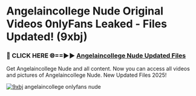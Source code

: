 # Angelaincollege Nude Original Videos 0nlyFans Leaked - Files Updated! (9xbj)

<h3>🔴 CLICK HERE 🌐==►► <a href="https://tinyurl.com/yc6ubb5a" rel="nofollow">Angelaincollege Nude Updated Files</a></h3>

Get Angelaincollege Nude and all content. Now you can access all videos and pictures of Angelaincollege Nude. New Updated Files 2025!

[![9xbj](https://i.imgur.com/7eu0CRL.gif)](https://tinyurl.com/yc6ubb5a)
angelaincollege onlyfans nude